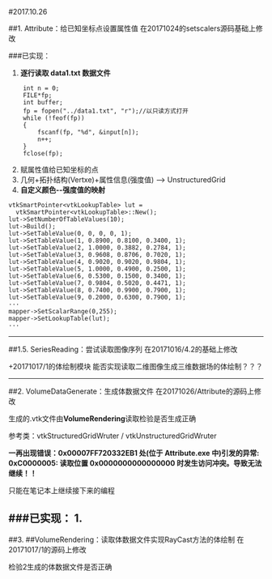 #2017.10.26

##1. Attribute：给已知坐标点设置属性值
在20171024的setscalers源码基础上修改

###已实现：
1. **逐行读取 data1.txt 数据文件**
```
	int n = 0;
	FILE*fp;
	int buffer;
	fp = fopen("../data1.txt", "r");//以只读方式打开
	while (!feof(fp))
	{
		fscanf(fp, "%d", &input[n]);
		n++;
	}
	fclose(fp);
  ```
2. 赋属性值给已知坐标的点
3. 几何+拓扑结构(Vertxe)+属性信息(强度值) --> UnstructuredGrid
4. **自定义颜色--强度值的映射**
```
vtkSmartPointer<vtkLookupTable> lut =
  vtkSmartPointer<vtkLookupTable>::New();
lut->SetNumberOfTableValues(10);
lut->Build();
lut->SetTableValue(0, 0, 0, 0, 1);
lut->SetTableValue(1, 0.8900, 0.8100, 0.3400, 1);
lut->SetTableValue(2, 1.0000, 0.3882, 0.2784, 1);
lut->SetTableValue(3, 0.9608, 0.8706, 0.7020, 1);
lut->SetTableValue(4, 0.9020, 0.9020, 0.9804, 1);
lut->SetTableValue(5, 1.0000, 0.4900, 0.2500, 1);
lut->SetTableValue(6, 0.5300, 0.1500, 0.3400, 1);
lut->SetTableValue(7, 0.9804, 0.5020, 0.4471, 1);
lut->SetTableValue(8, 0.7400, 0.9900, 0.7900, 1);
lut->SetTableValue(9, 0.2000, 0.6300, 0.7900, 1);
···
mapper->SetScalarRange(0,255);
mapper->SetLookupTable(lut);
···
```

---
##1.5. SeriesReading：尝试读取图像序列
在20171016/4.2的基础上修改

+20171017/1的体绘制模块 能否实现读取二维图像生成三维数据场的体绘制？？？

---

##2. VolumeDataGenerate：生成体数据文件
在20171026/Attribute的源码上修改

生成的.vtk文件由**VolumeRendering**读取检验是否生成正确

参考类：vtkStructuredGridWruter / vtkUnstructuredGridWruter

**一再出现错误：0x00007FF720332EB1 处(位于 Attribute.exe 中)引发的异常: 0xC0000005: 读取位置 0x0000000000000000 时发生访问冲突。导致无法继续！！**

只能在笔记本上继续接下来的编程

###已实现：
1.
---
##3. ##VolumeRendering：读取体数据文件实现RayCast方法的体绘制
在20171017/1的源码上修改

检验2生成的体数据文件是否正确
